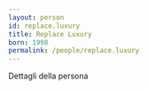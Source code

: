 ```yaml
---
layout: person
id: replace.luxury
title: Replace Luxury
born: 1998
permalink: /people/replace.luxury
---
```


Dettagli della persona 